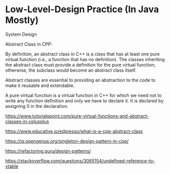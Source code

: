 # Low-Level-Design Practice (In Java Mostly)
System Design


Abstract Class in CPP:

By definition, an abstract class in C++ is a class that has at least one pure virtual function (i.e., a function that has no definition). The classes inheriting the abstract class must provide a definition for the pure virtual function; otherwise, the subclass would become an abstract class itself.

Abstract classes are essential to providing an abstraction to the code to make it reusable and extendable.

A pure virtual function is a virtual function in C++ for which we need not to write any function definition and only we have to declare it. It is declared by assigning 0 in the declaration.

https://www.tutorialspoint.com/pure-virtual-functions-and-abstract-classes-in-cplusplus

https://www.educative.io/edpresso/what-is-a-cpp-abstract-class

https://iq.opengenus.org/singleton-design-pattern-in-cpp/

https://refactoring.guru/design-patterns/

https://stackoverflow.com/questions/3065154/undefined-reference-to-vtable
